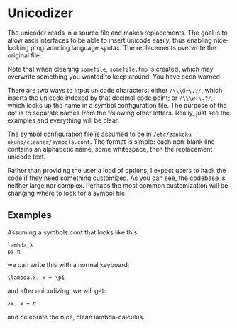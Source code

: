 Unicodizer
==========

The unicoder reads in a source file and makes replacements. The goal is to allow 
ascii interfaces to be able to insert unicode easily, thus enabling nice-looking 
programming language syntax. The replacements overwrite the original file.

Note that when cleaning `somefile`, `somefile.tmp` is created, which may 
overwrite something you wanted to keep around. You have been warned.

There are two ways to input unicode characters: either `/\\\d+\.?/`, which 
inserts the unicode indexed by that decimal code point; or `/\\\w+\.?/`, which 
looks up the name in a symbol configuration file. The purpose of the dot is to 
separate names from the following other letters. Really, just see the examples
and everything will be clear.

The symbol configuration file is assumed to be in 
`/etc/zankoku-okuno/cleaner/symbols.conf`. The format is simple: each non-blank 
line contains an alphabetic name, some whitespace, then the replacement unicode 
text.

Rather than providing the user a load of options, I expect users to hack the 
code if they need something customized. As you can see, the codebase is neither 
large nor complex. Perhaps the most common customization will be changing where 
to look for a symbol file.

Examples
--------

Assuming a symbols.conf that looks like this:

```
lambda λ
pi π
```

we can write this with a normal keyboard:

```
\lambda.x. x + \pi
```

and after unicodizing, we will get:

```
λx. x + π
```

and celebrate the nice, clean lambda-calculus.